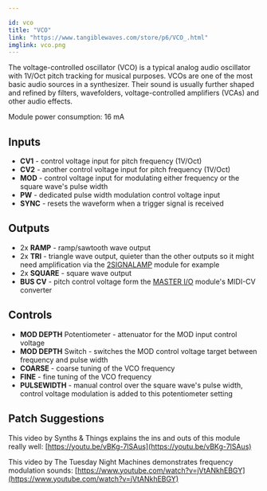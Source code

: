 ```yaml
---

id: vco
title: "VCO"
link: "https://www.tangiblewaves.com/store/p6/VCO_.html"
imglink: vco.png
---
```





The voltage-controlled oscillator (VCO) is a typical analog audio oscillator with 1V/Oct pitch tracking for musical purposes. VCOs are one of the most basic audio sources in a synthesizer. Their sound is usually further shaped and refined by filters, wavefolders, voltage-controlled amplifiers (VCAs) and other audio effects.

Module power consumption: 16 mA

## Inputs

*   **CV1** - control voltage input for pitch frequency (1V/Oct)
*   **CV2** - another control voltage input for pitch frequency (1V/Oct)
*   **MOD** - control voltage input for modulating either frequency or the square wave's pulse width
*   **PW** - dedicated pulse width modulation control voltage input
*   **SYNC** - resets the waveform when a trigger signal is received

## Outputs

*   2x **RAMP** - ramp/sawtooth wave output
*   2x **TRI** - triangle wave output, quieter than the other outputs so it might need amplification via the [2SIGNALAMP](http://wiki.aemodular.com/pmwiki.php/AeManual/2SIGNALAMP) module for example
*   2x **SQUARE** - square wave output
*   **BUS CV** - pitch control voltage form the [MASTER I/O](http://wiki.aemodular.com/pmwiki.php/AeManual/MASTER) module's MIDI-CV converter

## Controls

*   **MOD DEPTH** Potentiometer - attenuator for the MOD input control voltage
*   **MOD DEPTH** Switch - switches the MOD control voltage target between frequency and pulse width
*   **COARSE** - coarse tuning of the VCO frequency
*   **FINE** - fine tuning of the VCO frequency
*   **PULSEWIDTH** - manual control over the square wave's pulse width, control voltage modulation is added to this potentiometer setting

## Patch Suggestions

This video by Synths & Things explains the ins and outs of this module really well: [https://youtu.be/vBKg-7lSAus](https://youtu.be/vBKg-7lSAus)

This video by The Tuesday Night Machines demonstrates frequency modulation sounds: [https://www.youtube.com/watch?v=jVtANkhEBGY](https://www.youtube.com/watch?v=jVtANkhEBGY)






